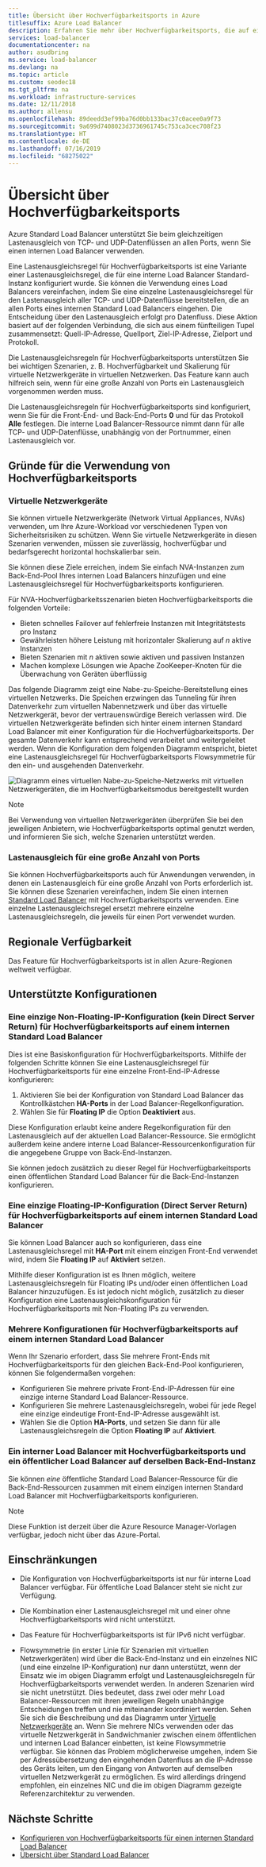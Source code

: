 ```yaml
---
title: Übersicht über Hochverfügbarkeitsports in Azure
titlesuffix: Azure Load Balancer
description: Erfahren Sie mehr über Hochverfügbarkeitsports, die auf einem internen Load Balancer einen Lastenausgleich vornehmen.
services: load-balancer
documentationcenter: na
author: asudbring
ms.service: load-balancer
ms.devlang: na
ms.topic: article
ms.custom: seodec18
ms.tgt_pltfrm: na
ms.workload: infrastructure-services
ms.date: 12/11/2018
ms.author: allensu
ms.openlocfilehash: 89deedd3ef99ba76d0bb133bac37c0acee0a9f73
ms.sourcegitcommit: 9a699d7408023d3736961745c753ca3cec708f23
ms.translationtype: HT
ms.contentlocale: de-DE
ms.lasthandoff: 07/16/2019
ms.locfileid: "68275022"
---
```

# <a name="high-availability-ports-overview"></a>Übersicht über Hochverfügbarkeitsports

Azure Standard Load Balancer unterstützt Sie beim gleichzeitigen Lastenausgleich von TCP- und UDP-Datenflüssen an allen Ports, wenn Sie einen internen Load Balancer verwenden. 

Eine Lastenausgleichsregel für Hochverfügbarkeitsports ist eine Variante einer Lastenausgleichsregel, die für eine interne Load Balancer Standard-Instanz konfiguriert wurde. Sie können die Verwendung eines Load Balancers vereinfachen, indem Sie eine einzelne Lastenausgleichsregel für den Lastenausgleich aller TCP- und UDP-Datenflüsse bereitstellen, die an allen Ports eines internen Standard Load Balancers eingehen. Die Entscheidung über den Lastenausgleich erfolgt pro Datenfluss. Diese Aktion basiert auf der folgenden Verbindung, die sich aus einem fünfteiligen Tupel zusammensetzt: Quell-IP-Adresse, Quellport, Ziel-IP-Adresse, Zielport und Protokoll.

Die Lastenausgleichsregeln für Hochverfügbarkeitsports unterstützen Sie bei wichtigen Szenarien, z. B. Hochverfügbarkeit und Skalierung für virtuelle Netzwerkgeräte in virtuellen Netzwerken. Das Feature kann auch hilfreich sein, wenn für eine große Anzahl von Ports ein Lastenausgleich vorgenommen werden muss. 

Die Lastenausgleichsregeln für Hochverfügbarkeitsports sind konfiguriert, wenn Sie für die Front-End- und Back-End-Ports **0** und für das Protokoll **Alle** festlegen. Die interne Load Balancer-Ressource nimmt dann für alle TCP- und UDP-Datenflüsse, unabhängig von der Portnummer, einen Lastenausgleich vor.

## <a name="why-use-ha-ports"></a>Gründe für die Verwendung von Hochverfügbarkeitsports

### <a name="nva"></a>Virtuelle Netzwerkgeräte

Sie können virtuelle Netzwerkgeräte (Network Virtual Appliances, NVAs) verwenden, um Ihre Azure-Workload vor verschiedenen Typen von Sicherheitsrisiken zu schützen. Wenn Sie virtuelle Netzwerkgeräte in diesen Szenarien verwenden, müssen sie zuverlässig, hochverfügbar und bedarfsgerecht horizontal hochskalierbar sein.

Sie können diese Ziele erreichen, indem Sie einfach NVA-Instanzen zum Back-End-Pool Ihres internen Load Balancers hinzufügen und eine Lastenausgleichsregel für Hochverfügbarkeitsports konfigurieren.

Für NVA-Hochverfügbarkeitsszenarien bieten Hochverfügbarkeitsports die folgenden Vorteile:
- Bieten schnelles Failover auf fehlerfreie Instanzen mit Integritätstests pro Instanz
- Gewährleisten höhere Leistung mit horizontaler Skalierung auf *n* aktive Instanzen
- Bieten Szenarien mit *n* aktiven sowie aktiven und passiven Instanzen
- Machen komplexe Lösungen wie Apache ZooKeeper-Knoten für die Überwachung von Geräten überflüssig

Das folgende Diagramm zeigt eine Nabe-zu-Speiche-Bereitstellung eines virtuellen Netzwerks. Die Speichen erzwingen das Tunneling für ihren Datenverkehr zum virtuellen Nabennetzwerk und über das virtuelle Netzwerkgerät, bevor der vertrauenswürdige Bereich verlassen wird. Die virtuellen Netzwerkgeräte befinden sich hinter einem internen Standard Load Balancer mit einer Konfiguration für die Hochverfügbarkeitsports. Der gesamte Datenverkehr kann entsprechend verarbeitet und weitergeleitet werden. Wenn die Konfiguration dem folgenden Diagramm entspricht, bietet eine Lastenausgleichsregel für Hochverfügbarkeitsports Flowsymmetrie für den ein- und ausgehenden Datenverkehr.

<a node="diagram"></a>
![Diagramm eines virtuellen Nabe-zu-Speiche-Netzwerks mit virtuellen Netzwerkgeräten, die im Hochverfügbarkeitsmodus bereitgestellt wurden](./media/load-balancer-ha-ports-overview/nvaha.png)

>[!NOTE]
> Bei Verwendung von virtuellen Netzwerkgeräten überprüfen Sie bei den jeweiligen Anbietern, wie Hochverfügbarkeitsports optimal genutzt werden, und informieren Sie sich, welche Szenarien unterstützt werden.

### <a name="load-balancing-large-numbers-of-ports"></a>Lastenausgleich für eine große Anzahl von Ports

Sie können Hochverfügbarkeitsports auch für Anwendungen verwenden, in denen ein Lastenausgleich für eine große Anzahl von Ports erforderlich ist. Sie können diese Szenarien vereinfachen, indem Sie einen internen [Standard Load Balancer](load-balancer-standard-overview.md) mit Hochverfügbarkeitsports verwenden. Eine einzelne Lastenausgleichsregel ersetzt mehrere einzelne Lastenausgleichsregeln, die jeweils für einen Port verwendet wurden.

## <a name="region-availability"></a>Regionale Verfügbarkeit

Das Feature für Hochverfügbarkeitsports ist in allen Azure-Regionen weltweit verfügbar.

## <a name="supported-configurations"></a>Unterstützte Konfigurationen

### <a name="a-single-non-floating-ip-non-direct-server-return-ha-ports-configuration-on-an-internal-standard-load-balancer"></a>Eine einzige Non-Floating-IP-Konfiguration (kein Direct Server Return) für Hochverfügbarkeitsports auf einem internen Standard Load Balancer

Dies ist eine Basiskonfiguration für Hochverfügbarkeitsports. Mithilfe der folgenden Schritte können Sie eine Lastenausgleichsregel für Hochverfügbarkeitsports für eine einzelne Front-End-IP-Adresse konfigurieren:
1. Aktivieren Sie bei der Konfiguration von Standard Load Balancer das Kontrollkästchen **HA-Ports** in der Load Balancer-Regelkonfiguration.
2. Wählen Sie für **Floating IP** die Option **Deaktiviert** aus.

Diese Konfiguration erlaubt keine andere Regelkonfiguration für den Lastenausgleich auf der aktuellen Load Balancer-Ressource. Sie ermöglicht außerdem keine andere interne Load Balancer-Ressourcenkonfiguration für die angegebene Gruppe von Back-End-Instanzen.

Sie können jedoch zusätzlich zu dieser Regel für Hochverfügbarkeitsports einen öffentlichen Standard Load Balancer für die Back-End-Instanzen konfigurieren.

### <a name="a-single-floating-ip-direct-server-return-ha-ports-configuration-on-an-internal-standard-load-balancer"></a>Eine einzige Floating-IP-Konfiguration (Direct Server Return) für Hochverfügbarkeitsports auf einem internen Standard Load Balancer

Sie können Load Balancer auch so konfigurieren, dass eine Lastenausgleichsregel mit **HA-Port** mit einem einzigen Front-End verwendet wird, indem Sie **Floating IP** auf **Aktiviert** setzen. 

Mithilfe dieser Konfiguration ist es Ihnen möglich, weitere Lastenausgleichsregeln für Floating IPs und/oder einen öffentlichen Load Balancer hinzuzufügen. Es ist jedoch nicht möglich, zusätzlich zu dieser Konfiguration eine Lastenausgleichskonfiguration für Hochverfügbarkeitsports mit Non-Floating IPs zu verwenden.

### <a name="multiple-ha-ports-configurations-on-an-internal-standard-load-balancer"></a>Mehrere Konfigurationen für Hochverfügbarkeitsports auf einem internen Standard Load Balancer

Wenn Ihr Szenario erfordert, dass Sie mehrere Front-Ends mit Hochverfügbarkeitsports für den gleichen Back-End-Pool konfigurieren, können Sie folgendermaßen vorgehen: 
- Konfigurieren Sie mehrere private Front-End-IP-Adressen für eine einzige interne Standard Load Balancer-Ressource.
- Konfigurieren Sie mehrere Lastenausgleichsregeln, wobei für jede Regel eine einzige eindeutige Front-End-IP-Adresse ausgewählt ist.
- Wählen Sie die Option **HA-Ports**, und setzen Sie dann für alle Lastenausgleichsregeln die Option **Floating IP** auf **Aktiviert**.

### <a name="an-internal-load-balancer-with-ha-ports-and-a-public-load-balancer-on-the-same-back-end-instance"></a>Ein interner Load Balancer mit Hochverfügbarkeitsports und ein öffentlicher Load Balancer auf derselben Back-End-Instanz

Sie können *eine* öffentliche Standard Load Balancer-Ressource für die Back-End-Ressourcen zusammen mit einem einzigen internen Standard Load Balancer mit Hochverfügbarkeitsports konfigurieren.

>[!NOTE]
>Diese Funktion ist derzeit über die Azure Resource Manager-Vorlagen verfügbar, jedoch nicht über das Azure-Portal.

## <a name="limitations"></a>Einschränkungen

- Die Konfiguration von Hochverfügbarkeitsports ist nur für interne Load Balancer verfügbar. Für öffentliche Load Balancer steht sie nicht zur Verfügung.

- Die Kombination einer Lastenausgleichsregel mit und einer ohne Hochverfügbarkeitsports wird nicht unterstützt.

- Das Feature für Hochverfügbarkeitsports ist für IPv6 nicht verfügbar.

- Flowsymmetrie (in erster Linie für Szenarien mit virtuellen Netzwerkgeräten) wird über die Back-End-Instanz und ein einzelnes NIC (und eine einzelne IP-Konfiguration) nur dann unterstützt, wenn der Einsatz wie im obigen Diagramm erfolgt und Lastenausgleichsregeln für Hochverfügbarkeitsports verwendet werden. In anderen Szenarien wird sie nicht unetrstützt. Dies bedeutet, dass zwei oder mehr Load Balancer-Ressourcen mit ihren jeweiligen Regeln unabhängige Entscheidungen treffen und nie miteinander koordiniert werden. Sehen Sie sich die Beschreibung und das Diagramm unter [Virtuelle Netzwerkgeräte](#nva) an. Wenn Sie mehrere NICs verwenden oder das virtuelle Netzwerkgerät in Sandwichmanier zwischen einem öffentlichen und internen Load Balancer einbetten, ist keine Flowsymmetrie verfügbar.  Sie können das Problem möglicherweise umgehen, indem Sie per Adressübersetzung den eingehenden Datenfluss an die IP-Adresse des Geräts leiten, um den Eingang von Antworten auf demselben virtuellen Netzwerkgerät zu ermöglichen.  Es wird allerdings dringend empfohlen, ein einzelnes NIC und die im obigen Diagramm gezeigte Referenzarchitektur zu verwenden.


## <a name="next-steps"></a>Nächste Schritte

- [Konfigurieren von Hochverfügbarkeitsports für einen internen Standard Load Balancer](load-balancer-configure-ha-ports.md)
- [Übersicht über Standard Load Balancer](load-balancer-standard-overview.md)
